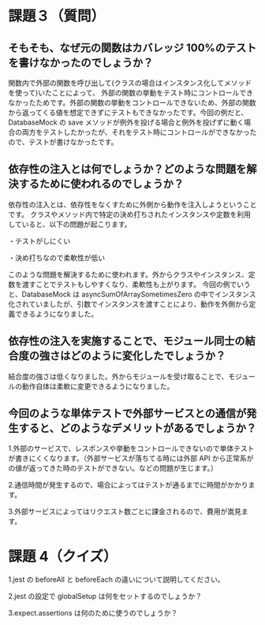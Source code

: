 # 課題３（質問）

## そもそも、なぜ元の関数はカバレッジ 100%のテストを書けなかったのでしょうか？

関数内で外部の関数を呼び出して(クラスの場合はインスタンス化してメソッドを使って)いたことによって、
外部の関数の挙動をテスト時にコントロールできなかったためです。外部の関数の挙動をコントロールできないため、外部の関数から返ってくる値を想定できずにテストもできなかったです。今回の例だと、DatabaseMock の save メソッドが例外を投げる場合と例外を投げずに動く場合の両方をテストしたかったが、それをテスト時にコントロールができなかったので、テストが書けなかったです。

## 依存性の注入とは何でしょうか？どのような問題を解決するために使われるのでしょうか？

依存性の注入とは、依存性をなくすために外側から動作を注入しようということです。
クラスやメソッド内で特定の決め打ちされたインスタンスや定数を利用していると、以下の問題が起こります。

・テストがしにくい

・決め打ちなので柔軟性が低い

このような問題を解決するために使われます。外からクラスやインスタンス、定数を渡すことでテストもしやすくなり、柔軟性も上がります。
今回の例でいうと、DatabaseMock は asyncSumOfArraySometimesZero の中でインスタンス化されていましたが、引数でインスタンスを渡すことにより、動作を外側から定義できるようになりました。

## 依存性の注入を実施することで、モジュール同士の結合度の強さはどのように変化したでしょうか？

結合度の強さは低くなりました。外からモジュールを受け取ることで、モジュールの動作自体は柔軟に変更できるようになりました。

## 今回のような単体テストで外部サービスとの通信が発生すると、どのようなデメリットがあるでしょうか？

1.外部のサービスで、レスポンスや挙動をコントロールできないので単体テストが書きにくくなります。（外部サービスが落ちてる時には外部 API から正常系がの値が返ってきた時のテストができない。などの問題が生じます。）

2.通信時間が発生するので、場合によってはテストが通るまでに時間がかかります。

3.外部サービスによってはリクエスト数ごとに課金されるので、費用が嵩見ます。

# 課題 4（クイズ）

1.jest の beforeAll と beforeEach の違いについて説明してください。

2.jest の設定で globalSetup は何をセットするのでしょうか？

3.expect.assertions は何のために使うのでしょうか？
